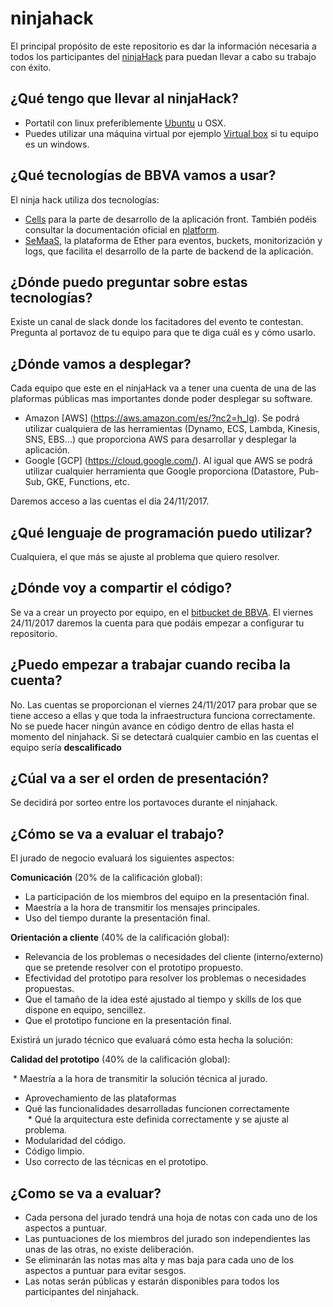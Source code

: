 # ninjahack

El principal propósito de este repositorio es dar la información necesaria a todos los participantes del [ninjaHack](http://www.theninjaproject.bbva/ninjahack) para puedan llevar a cabo su trabajo con éxito.

## ¿Qué tengo que llevar al ninjaHack?

* Portatil con linux preferiblemente [Ubuntu](https://www.ubuntu.com/) u OSX.
* Puedes utilizar una máquina virtual por ejemplo [Virtual box](https://www.virtualbox.org/) si tu equipo es un windows.

## ¿Qué tecnologías de BBVA vamos a usar?

El ninja hack utiliza dos tecnologías:

* [Cells](https://globaldevtools.bbva.com/bitbucket/projects/CEL/repos/cells/browse/README.md) para la parte de desarrollo de la aplicación front. También podéis consultar la documentación oficial en [platform](https://bbva-devplatform.appspot.com/en-us/engines/cells/index.html).
* [SeMaaS](https://kappa.play.global.semaas-spot.com/), la plataforma de Ether para eventos, buckets, monitorización y logs, que facilita el desarrollo de la parte de backend de la aplicación.

## ¿Dónde puedo preguntar sobre estas tecnologías?

Existe un canal de slack donde los facitadores del evento te contestan. Pregunta al portavoz de tu equipo para que te diga cuál es y cómo usarlo. 

## ¿Dónde vamos a desplegar?

Cada equipo que este en el ninjaHack va a tener una cuenta de una de las plaformas públicas mas importantes donde poder desplegar su software.

* Amazon [AWS] (https://aws.amazon.com/es/?nc2=h_lg). Se podrá utilizar cualquiera de las herramientas (Dynamo, ECS, Lambda, Kinesis, SNS, EBS...) que proporciona AWS para desarrollar y desplegar la aplicación.
* Google [GCP] (https://cloud.google.com/). Al igual que AWS se podrá utilizar cualquier herramienta que Google proporciona (Datastore, Pub-Sub, GKE, Functions, etc.

Daremos acceso a las cuentas el día 24/11/2017.

## ¿Qué lenguaje de programación puedo utilizar?

Cualquiera, el que más se ajuste al problema que quiero resolver.

## ¿Dónde voy a compartir el código?

Se va a crear un proyecto por equipo, en el [bitbucket de BBVA](https://globaldevtools.bbva.com/bitbucket/). El viernes 24/11/2017 daremos la cuenta para que podáis empezar a configurar tu repositorio.

## ¿Puedo empezar a trabajar cuando reciba la cuenta?

No. Las cuentas se proporcionan el viernes 24/11/2017 para probar que se tiene acceso a ellas y que toda la infraestructura funciona correctamente. No se puede hacer ningún avance en código dentro de ellas hasta el momento del ninjahack. Si se detectará cualquier cambio en las cuentas el equipo sería **descalificado** 

## ¿Cúal va a ser el orden de presentación?

Se decidirá por sorteo entre los portavoces durante el ninjahack.

## ¿Cómo se va a evaluar el trabajo?

El jurado de negocio evaluará los siguientes aspectos: 

**Comunicación** (20% de la calificación global):

  * La participación de los miembros del equipo en la presentación final.
  * Maestría a la hora de transmitir los mensajes principales.
  * Uso del tiempo durante la presentación final.

**Orientación a cliente** (40% de la calificación global):

  * Relevancia de los problemas o necesidades del cliente (interno/externo) que se pretende resolver con el prototipo propuesto.
  * Efectividad del prototipo para resolver los problemas o necesidades propuestas.
  * Que el tamaño de la idea esté ajustado al tiempo y skills de los que dispone en equipo, sencillez.
  * Que el prototipo funcione en la presentación final.

Existirá un jurado técnico que evaluará cómo esta hecha la solución:

**Calidad del prototipo** (40% de la calificación global):

  * Maestría a la hora de transmitir la solución técnica al jurado. 
  * Aprovechamiento de las plataformas
  * Qué las funcionalidades desarrolladas funcionen correctamente  
  * Qué la arquitectura este definida correctamente y se ajuste al problema.
  * Modularidad del código.
  * Código limpio.
  * Uso correcto de las técnicas en el prototipo.
  
## ¿Como se va a evaluar?

* Cada persona del jurado tendrá una hoja de notas con cada uno de los aspectos a puntuar.
* Las puntuaciones de los miembros del jurado son independientes las unas de las otras, no existe deliberación.
* Se eliminarán las notas mas alta y mas baja para cada uno de los aspectos a puntuar para evitar sesgos.
* Las notas serán públicas y estarán disponibles para todos los participantes del ninjahack.
